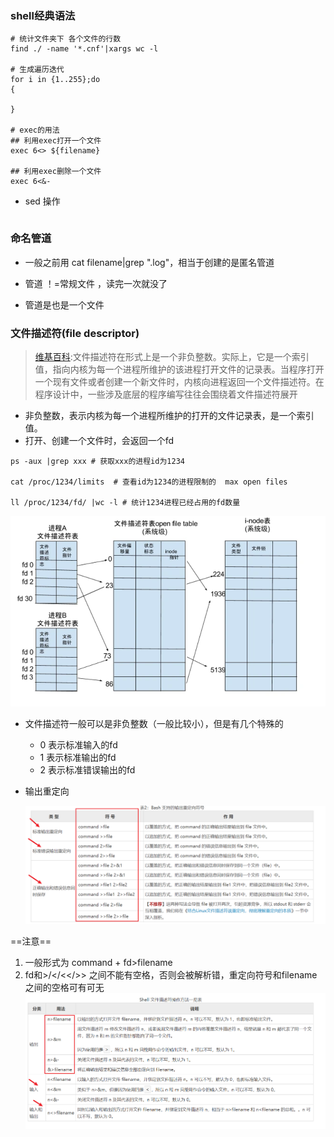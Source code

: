 ### shell经典语法

```she
# 统计文件夹下 各个文件的行数
find ./ -name '*.cnf'|xargs wc -l    

# 生成遍历迭代
for i in {1..255};do
{

}

# exec的用法
## 利用exec打开一个文件
exec 6<> ${filename}

## 利用exec删除一个文件
exec 6<&-

```

- sed 操作

```she
```



### 命名管道

- 一般之前用 cat filename|grep ".log"，相当于创建的是匿名管道

- 管道 ！=常规文件 ，读完一次就没了

- 管道是也是一个文件

  

### 文件描述符(file descriptor)

> [维基百科](https://zh.wikipedia.org/wiki/文件描述符):文件描述符在形式上是一个非负整数。实际上，它是一个索引值，指向内核为每一个进程所维护的该进程打开文件的记录表。当程序打开一个现有文件或者创建一个新文件时，内核向进程返回一个文件描述符。在程序设计中，一些涉及底层的程序编写往往会围绕着文件描述符展开

- 非负整数，表示内核为每一个进程所维护的打开的文件记录表，是一个索引值。
- 打开、创建一个文件时，会返回一个fd

```she
ps -aux |grep xxx # 获取xxx的进程id为1234

cat /proc/1234/limits  # 查看id为1234的进程限制的  max open files

ll /proc/1234/fd/ |wc -l # 统计1234进程已经占用的fd数量
```



<img src="pics/image-20210514135140293.png" alt="image-20210514135140293" style="zoom:80%;" />

- 文件描述符一般可以是非负整数（一般比较小），但是有几个特殊的
  - 0 表示标准输入的fd
  - 1 表示标准输出的fd
  - 2 表示标准错误输出的fd

- 输出重定向

  ![image-20210515212927060](pics/image-20210515212927060.png)

==注意==

1. 一般形式为 command + fd>filename
2. fd和>/</<</>> 之间不能有空格，否则会被解析错，重定向符号和filename之间的空格可有可无![image-20210515220042417](pics/image-20210515220042417.png)